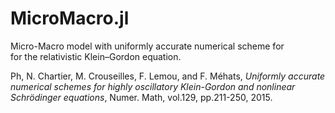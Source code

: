# MicroMacro.jl

Micro-Macro model with uniformly accurate numerical scheme for  
for the relativistic Klein–Gordon equation.

Ph, N. Chartier, M. Crouseilles, F. Lemou, and F. Méhats, *Uniformly accurate numerical schemes for highly oscillatory Klein-Gordon and nonlinear Schrödinger equations*, Numer. Math, vol.129, pp.211-250, 2015.

